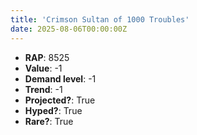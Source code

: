 ```yaml
---
title: 'Crimson Sultan of 1000 Troubles'
date: 2025-08-06T00:00:00Z
---
```

- **RAP**: 8525
- **Value**: -1
- **Demand level**: -1
- **Trend**: -1
- **Projected?**: True
- **Hyped?**: True
- **Rare?**: True
